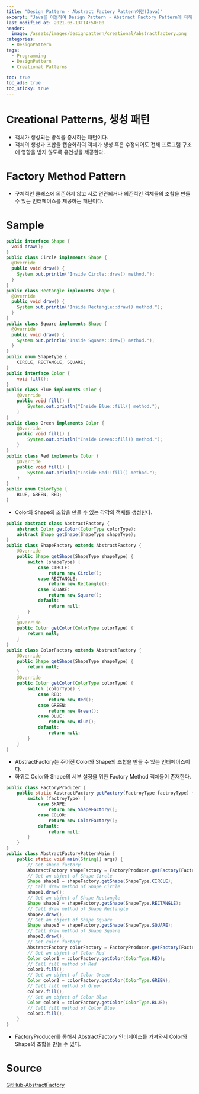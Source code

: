 ```yaml
---
title: "Design Pattern - Abstract Factory Pattern이란(Java)"
excerpt: "Java를 이용하여 Design Pattern - Abstract Factory Pattern에 대해 설명합니다."
last_modified_at: 2021-03-13T14:50:00
header:
  image: /assets/images/designpattern/creational/abstractfactory.png
categories:
  - DesignPattern
tags:
  - Programming
  - DesignPattern
  - Creational Patterns

toc: true
toc_ads: true
toc_sticky: true
---
```

# Creational Patterns, 생성 패턴
- 객체가 생성되는 방식을 중시하는 패턴이다.
- 객체의 생성과 조합을 캡슐화하여 객체가 생성 혹은 수정되어도 전체 프로그램 구조에 영향을 받지 않도록 유연성을 제공한다.

# Factory Method Pattern
- 구체적인 클래스에 의존하지 않고 서로 연관되거나 의존적인 객체들의 조합을 만들 수 있는 인터페이스를 제공하는 패턴이다.

# Sample
```java
public interface Shape {
  void draw();
}
public class Circle implements Shape {
  @Override
  public void draw() {
    System.out.println("Inside Circle::draw() method.");
  }
}
public class Rectangle implements Shape {
  @Override
  public void draw() {
    System.out.println("Inside Rectangle::draw() method.");
  }
}
public class Square implements Shape {
  @Override
  public void draw() {
    System.out.println("Inside Square::draw() method.");
  }
}
public enum ShapeType {
	CIRCLE, RECTANGLE, SQUARE;
}
public interface Color {
	void fill();
}
public class Blue implements Color {
	@Override
	public void fill() {
		System.out.println("Inside Blue::fill() method.");
	}
}
public class Green implements Color {
	@Override
	public void fill() {
		System.out.println("Inside Green::fill() method.");
	}
}
public class Red implements Color {
	@Override
	public void fill() {
		System.out.println("Inside Red::fill() method.");
	}
}
public enum ColorType {
	BLUE, GREEN, RED;
}
```

- Color와 Shape의 조합을 만들 수 있는 각각의 객체를 생성한다.

```java
public abstract class AbstractFactory {
	abstract Color getColor(ColorType colorType);
	abstract Shape getShape(ShapeType shapeType);
}
public class ShapeFactory extends AbstractFactory {
	@Override
	public Shape getShape(ShapeType shapeType) {
		switch (shapeType) {
			case CIRCLE:
				return new Circle();
			case RECTANGLE:
				return new Rectangle();
			case SQUARE:
				return new Square();
			default:
				return null;
		}
	}
	@Override
	public Color getColor(ColorType colorType) {
		return null;
	}
}
public class ColorFactory extends AbstractFactory {
	@Override
	public Shape getShape(ShapeType shapeType) {
		return null;
	}
	@Override
	public Color getColor(ColorType colorType) {
		switch (colorType) {
			case RED:
				return new Red();
			case GREEN:
				return new Green();
			case BLUE:
				return new Blue();
			default:
				return null;
		}
	}
}
```

- AbstractFactory는 주어진 Color와 Shape의 조합을 만들 수 있는 인터페이스이다.
- 하위로 Color와 Shape의 세부 설정을 위한 Factory Method 객체들이 존재한다.

```java
public class FactoryProducer {
	public static AbstractFactory getFactory(FactroyType factroyType) {
		switch (factroyType) {
			case SHAPE:
				return new ShapeFactory();
			case COLOR:
				return new ColorFactory();
			default:
				return null;
		}
	}
}
public class AbstractFactoryPatternMain {
	public static void main(String[] args) {
		// Get shape factory
		AbstractFactory shapeFactory = FactoryProducer.getFactory(FactroyType.SHAPE);
		// Get an object of Shape Circle
		Shape shape1 = shapeFactory.getShape(ShapeType.CIRCLE);
		// Call draw method of Shape Circle
		shape1.draw();
		// Get an object of Shape Rectangle
		Shape shape2 = shapeFactory.getShape(ShapeType.RECTANGLE);
		// Call draw method of Shape Rectangle
		shape2.draw();
		// Get an object of Shape Square
		Shape shape3 = shapeFactory.getShape(ShapeType.SQUARE);
		// Call draw method of Shape Square
		shape3.draw();
		// Get color factory
		AbstractFactory colorFactory = FactoryProducer.getFactory(FactroyType.COLOR);
		// Get an object of Color Red
		Color color1 = colorFactory.getColor(ColorType.RED);
		// Call fill method of Red
		color1.fill();
		// Get an object of Color Green
		Color color2 = colorFactory.getColor(ColorType.GREEN);
		// Call fill method of Green
		color2.fill();
		// Get an object of Color Blue
		Color color3 = colorFactory.getColor(ColorType.BLUE);
		// Call fill method of Color Blue
		color3.fill();
	}
}
```

- FactoryProducer를 통해서 AbstractFactory 인터페이스를 가져와서 Color와 Shape의 조합을 만들 수 있다.

# Source
[GitHub-AbstractFactory](https://github.com/GracefulSoul/Sample/tree/master/src/main/java/gracefulsoul/designpattern/creational/abstractfactory)
